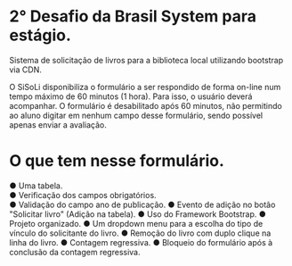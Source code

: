 # 2° Desafio da Brasil System para estágio. 

Sistema de solicitação de livros para a biblioteca local utilizando bootstrap via CDN.

O SiSoLi disponibiliza o formulário a ser respondido de forma on-line num tempo máximo de 60 minutos (1
hora). Para isso, o usuário deverá acompanhar. O formulário é desabilitado após 60 minutos, não permitindo ao aluno digitar em
nenhum campo desse formulário, sendo possível apenas enviar a avaliação.

# O que tem nesse formulário.

● Uma tabela. <br>
● Verificação dos campos obrigatórios. <br>
● Validação do campo ano de publicação.
● Evento de adição no botão "Solicitar livro" (Adição na tabela).
● Uso do Framework Bootstrap.
● Projeto organizado.
● Um dropdown menu para a escolha do tipo de vínculo do solicitante do livro.
● Remoção do livro com duplo clique na linha do livro.
● Contagem regressiva.
● Bloqueio do formulário após à conclusão da contagem regressiva.
